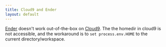 ```yaml
---
title: Cloud9 and Ender
layout: default
---
```


[Ender](http://ender.no.de) doesn't work out-of-the-box on [Cloud9](http://c9.io). The the homedir in cloud9 is not accessible, and the workaround is to `set process.env.HOME` to the current directory/workspace.
